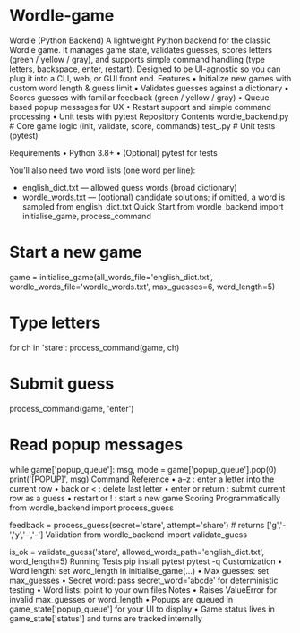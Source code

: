 # Wordle-game

Wordle (Python Backend)
A lightweight Python backend for the classic Wordle game. It manages game state, validates guesses, scores letters (green / yellow / gray), and supports simple command handling (type letters, backspace, enter, restart). Designed to be UI-agnostic so you can plug it into a CLI, web, or GUI front end.
Features
•	Initialize new games with custom word length & guess limit
•	Validates guesses against a dictionary
•	Scores guesses with familiar feedback (green / yellow / gray)
•	Queue-based popup messages for UX
•	Restart support and simple command processing
•	Unit tests with pytest
Repository Contents
wordle_backend.py   # Core game logic (init, validate, score, commands)
test_.py            # Unit tests (pytest)

Requirements
• Python 3.8+
• (Optional) pytest for tests

You’ll also need two word lists (one word per line):
 - english_dict.txt — allowed guess words (broad dictionary)
 - wordle_words.txt — (optional) candidate solutions; if omitted, a word is sampled from english_dict.txt
Quick Start
from wordle_backend import initialise_game, process_command

# Start a new game
game = initialise_game(all_words_file='english_dict.txt', wordle_words_file='wordle_words.txt', max_guesses=6, word_length=5)

# Type letters
for ch in 'stare':
    process_command(game, ch)

# Submit guess
process_command(game, 'enter')

# Read popup messages
while game['popup_queue']:
    msg, mode = game['popup_queue'].pop(0)
    print('[POPUP]', msg)
Command Reference
•	a–z : enter a letter into the current row
•	back or < : delete last letter
•	enter or return : submit current row as a guess
•	restart or ! : start a new game
Scoring Programmatically
from wordle_backend import process_guess

feedback = process_guess(secret='stare', attempt='share')  # returns ['g','-','y','-','-']
Validation
from wordle_backend import validate_guess

is_ok = validate_guess('stare', allowed_words_path='english_dict.txt', word_length=5)
Running Tests
pip install pytest
pytest -q
Customization
•	Word length: set word_length in initialise_game(...)
•	Max guesses: set max_guesses
•	Secret word: pass secret_word='abcde' for deterministic testing
•	Word lists: point to your own files
Notes
• Raises ValueError for invalid max_guesses or word_length
• Popups are queued in game_state['popup_queue'] for your UI to display
• Game status lives in game_state['status'] and turns are tracked internally
